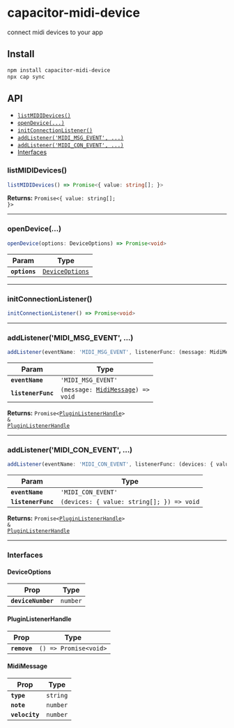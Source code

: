 # capacitor-midi-device

connect midi devices to your app

## Install

```bash
npm install capacitor-midi-device
npx cap sync
```

## API

<docgen-index>

* [`listMIDIDevices()`](#listmididevices)
* [`openDevice(...)`](#opendevice)
* [`initConnectionListener()`](#initconnectionlistener)
* [`addListener('MIDI_MSG_EVENT', ...)`](#addlistenermidi_msg_event)
* [`addListener('MIDI_CON_EVENT', ...)`](#addlistenermidi_con_event)
* [Interfaces](#interfaces)

</docgen-index>

<docgen-api>
<!--Update the source file JSDoc comments and rerun docgen to update the docs below-->

### listMIDIDevices()

```typescript
listMIDIDevices() => Promise<{ value: string[]; }>
```

**Returns:** <code>Promise&lt;{ value: string[]; }&gt;</code>

--------------------


### openDevice(...)

```typescript
openDevice(options: DeviceOptions) => Promise<void>
```

| Param         | Type                                                    |
| ------------- | ------------------------------------------------------- |
| **`options`** | <code><a href="#deviceoptions">DeviceOptions</a></code> |

--------------------


### initConnectionListener()

```typescript
initConnectionListener() => Promise<void>
```

--------------------


### addListener('MIDI_MSG_EVENT', ...)

```typescript
addListener(eventName: 'MIDI_MSG_EVENT', listenerFunc: (message: MidiMessage) => void) => Promise<PluginListenerHandle> & PluginListenerHandle
```

| Param              | Type                                                                      |
| ------------------ | ------------------------------------------------------------------------- |
| **`eventName`**    | <code>'MIDI_MSG_EVENT'</code>                                             |
| **`listenerFunc`** | <code>(message: <a href="#midimessage">MidiMessage</a>) =&gt; void</code> |

**Returns:** <code>Promise&lt;<a href="#pluginlistenerhandle">PluginListenerHandle</a>&gt; & <a href="#pluginlistenerhandle">PluginListenerHandle</a></code>

--------------------


### addListener('MIDI_CON_EVENT', ...)

```typescript
addListener(eventName: 'MIDI_CON_EVENT', listenerFunc: (devices: { value: string[]; }) => void) => Promise<PluginListenerHandle> & PluginListenerHandle
```

| Param              | Type                                                    |
| ------------------ | ------------------------------------------------------- |
| **`eventName`**    | <code>'MIDI_CON_EVENT'</code>                           |
| **`listenerFunc`** | <code>(devices: { value: string[]; }) =&gt; void</code> |

**Returns:** <code>Promise&lt;<a href="#pluginlistenerhandle">PluginListenerHandle</a>&gt; & <a href="#pluginlistenerhandle">PluginListenerHandle</a></code>

--------------------


### Interfaces


#### DeviceOptions

| Prop               | Type                |
| ------------------ | ------------------- |
| **`deviceNumber`** | <code>number</code> |


#### PluginListenerHandle

| Prop         | Type                                      |
| ------------ | ----------------------------------------- |
| **`remove`** | <code>() =&gt; Promise&lt;void&gt;</code> |


#### MidiMessage

| Prop           | Type                |
| -------------- | ------------------- |
| **`type`**     | <code>string</code> |
| **`note`**     | <code>number</code> |
| **`velocity`** | <code>number</code> |

</docgen-api>
